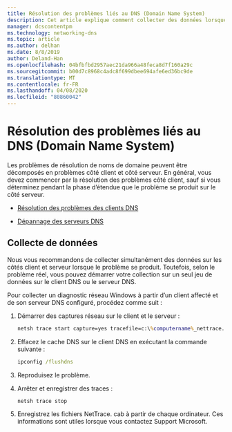 ```yaml
---
title: Résolution des problèmes liés au DNS (Domain Name System)
description: Cet article explique comment collecter des données lorsque des problèmes DNS se produisent.
manager: dcscontentpm
ms.technology: networking-dns
ms.topic: article
ms.author: delhan
ms.date: 8/8/2019
author: Deland-Han
ms.openlocfilehash: 04bfbfbd2957aec21da966a48feca8d7f160a29c
ms.sourcegitcommit: b00d7c8968c4adc8f699dbee694afe6ed36bc9de
ms.translationtype: MT
ms.contentlocale: fr-FR
ms.lasthandoff: 04/08/2020
ms.locfileid: "80860042"
---
```

# <a name="troubleshooting-domain-name-system-dns-issues"></a>Résolution des problèmes liés au DNS (Domain Name System)
 
Les problèmes de résolution de noms de domaine peuvent être décomposés en problèmes côté client et côté serveur. En général, vous devez commencer par la résolution des problèmes côté client, sauf si vous déterminez pendant la phase d’étendue que le problème se produit sur le côté serveur.

- [Résolution des problèmes des clients DNS](troubleshoot-dns-client.md)

- [Dépannage des serveurs DNS](troubleshoot-dns-server.md)
 
## <a name="data-collection"></a>Collecte de données
 
Nous vous recommandons de collecter simultanément des données sur les côtés client et serveur lorsque le problème se produit. Toutefois, selon le problème réel, vous pouvez démarrer votre collection sur un seul jeu de données sur le client DNS ou le serveur DNS.
 
Pour collecter un diagnostic réseau Windows à partir d’un client affecté et de son serveur DNS configuré, procédez comme suit :

1. Démarrer des captures réseau sur le client et le serveur :

   ```cmd
   netsh trace start capture=yes tracefile=c:\%computername%_nettrace.etl
   ```

2. Effacez le cache DNS sur le client DNS en exécutant la commande suivante :

   ```cmd
   ipconfig /flushdns
   ```

3. Reproduisez le problème.

4. Arrêter et enregistrer des traces :

   ```cmd
   netsh trace stop
   ```

5. Enregistrez les fichiers NetTrace. cab à partir de chaque ordinateur. Ces informations sont utiles lorsque vous contactez Support Microsoft.